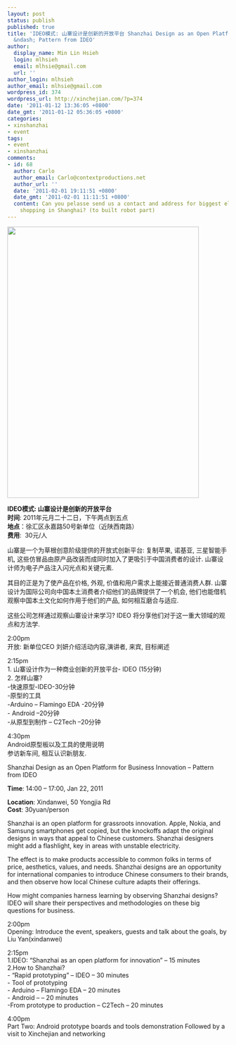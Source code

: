 ```yaml
---
layout: post
status: publish
published: true
title: 'IDEO模式: 山寨设计是创新的开放平台 Shanzhai Design as an Open Platform for Business Innovation
  &ndash; Pattern from IDEO'
author:
  display_name: Min Lin Hsieh
  login: mlhsieh
  email: mlhsie@gmail.com
  url: ''
author_login: mlhsieh
author_email: mlhsie@gmail.com
wordpress_id: 374
wordpress_url: http://xinchejian.com/?p=374
date: '2011-01-12 13:36:05 +0800'
date_gmt: '2011-01-12 05:36:05 +0800'
categories:
- xinshanzhai
- event
tags:
- event
- xinshanzhai
comments:
- id: 68
  author: Carlo
  author_email: Carlo@contextproductions.net
  author_url: ''
  date: '2011-02-01 19:11:51 +0800'
  date_gmt: '2011-02-01 11:11:51 +0800'
  content: Can you pelasse send us a contact and address for biggest electronics components
    shopping in Shanghai? (to built robot part)
---
```

<p><!-- p.p1 {margin: 0.0px 0.0px 20.0px 0.0px; line-height: 20.0px; font: 13.0px Arial; color: #111111} p.p2 {margin: 0.0px 0.0px 0.0px 0.0px; line-height: 20.0px; font: 13.0px Arial; min-height: 15.0px} p.p3 {margin: 0.0px 0.0px 22.0px 0.0px; line-height: 22.0px; font: 14.0px Arial; color: #111111} --></p>
<p><a rel="attachment wp-att-387" href="http://xinchejian.com/?attachment_id=387"><img class="alignnone size-full wp-image-387" title="xinshanzhai2-436" src="http://xinchejian.com/wp-content/uploads/2011/01/xinshanzhai2-436.jpg" alt="" width="436" height="616" /></a></p>
<p><strong>IDEO模式: 山寨设计是创新的开放平台</strong><br />
<strong>时间</strong>: 2011年元月二十二日，下午两点到五点<br />
<strong>地点</strong>：徐汇区永嘉路50号新单位（近陕西南路）<br />
<strong>费用</strong>:&nbsp; 30元/人</p>
<p>山寨是一个为草根创意阶级提供的开放式创新平台: 复制苹果, 诺基亚, 三星智能手机, 这些仿冒品由原产品改装而成同时加入了更吸引于中国消费者的设计. 山寨设计师为电子产品注入闪光点和关键元素.</p>
<p>其目的正是为了使产品在价格, 外观, 价值和用户需求上能接近普通消费人群. 山寨设计为国际公司向中国本土消费者介绍他们的品牌提供了一个机会, 他们也能借机观察中国本土文化如何作用于他们的产品, 如何相互磨合与适应.</p>
<p>这些公司怎样通过观察山寨设计来学习? IDEO 将分享他们对于这一重大领域的观点和方法学.</p>
<p>2:00pm<br />
开放: 新单位CEO 刘妍介绍活动内容,演讲者, 来宾, 目标阐述</p>
<p>2:15pm<br />
1. 山寨设计作为一种商业创新的开放平台- IDEO (15分钟)<br />
2. 怎样山寨?<br />
-快速原型-IDEO-30分钟<br />
-原型的工具<br />
-Arduino &ndash; Flamingo EDA -20分钟<br />
- Android &ndash;20分钟<br />
-从原型到制作 &ndash; C2Tech &ndash;20分钟</p>
<p>4:30pm<br />
Android原型板以及工具的使用说明<br />
参访新车间, 相互认识新朋友.</p>
<p>Shanzhai Design as an Open Platform for Business Innovation &ndash; Pattern from IDEO</p>
<p><strong>Time</strong>: 14:00 &ndash; 17:00, Jan 22, 2011</p>
<p><strong>Location</strong>: Xindanwei, 50 Yongjia Rd<br />
<strong>Cost</strong>: 30yuan/person</p>
<p>Shanzhai is an open platform for grassroots innovation. Apple, Nokia, and Samsung smartphones get copied, but the knockoffs adapt the original designs in ways that appeal to Chinese customers. Shanzhai designers might add a flashlight, key in areas with unstable electricity.</p>
<p>The effect is to make products accessible to common folks in terms of price, aesthetics, values, and needs. Shanzhai designs are an opportunity for international companies to introduce Chinese consumers to their brands, and then observe how local Chinese culture adapts their offerings.</p>
<p>How might companies harness learning by observing Shanzhai designs? IDEO will share their perspectives and methodologies on these big questions for business.</p>
<p>2:00pm<br />
Opening: Introduce the event, speakers, guests and talk about the goals, by Liu Yan(xindanwei)</p>
<p>2:15pm<br />
1.IDEO: &ldquo;Shanzhai as an open platform for innovation&rdquo; &ndash; 15 minutes<br />
2.How to Shanzhai?<br />
- &ldquo;Rapid prototyping&rdquo; &ndash; IDEO &ndash; 30 minutes<br />
- Tool of prototyping<br />
- Arduino &ndash; Flamingo EDA &ndash; 20 minutes<br />
- Android &ndash; &ndash; 20 minutes<br />
-From prototype to production &ndash; C2Tech &ndash; 20 minutes</p>
<p>4:00pm<br />
Part Two: Android prototype boards and tools demonstration Followed by a visit to Xinchejian and networking</p>
<p><strong><br />
</strong></p>
